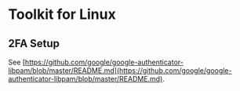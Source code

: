 # Toolkit for Linux


## 2FA Setup
See [https://github.com/google/google-authenticator-libpam/blob/master/README.md](https://github.com/google/google-authenticator-libpam/blob/master/README.md).

